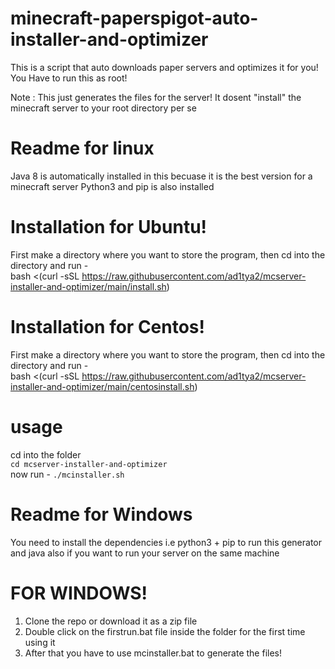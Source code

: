 # minecraft-paperspigot-auto-installer-and-optimizer
This is a script that auto downloads paper servers and optimizes it for you!</br>
You Have to run this as root!

Note : This just generates the files for the server! It dosent "install" the minecraft server to your root directory per se
<br />
# Readme for linux
Java 8 is automatically installed in this becuase it is the best version for a minecraft server
Python3 and pip is also installed
# Installation for Ubuntu!
First make a directory where you want to store the program, then cd into the directory and run - <br/>
bash <(curl -sSL https://raw.githubusercontent.com/ad1tya2/mcserver-installer-and-optimizer/main/install.sh)
# Installation for Centos!
First make a directory where you want to store the program, then cd into the directory and run - <br/>
bash <(curl -sSL https://raw.githubusercontent.com/ad1tya2/mcserver-installer-and-optimizer/main/centosinstall.sh)
# usage
cd into the folder</br>
`cd mcserver-installer-and-optimizer`
</br>
now run - `./mcinstaller.sh`
# Readme for Windows
You need to install the dependencies i.e python3 + pip to run this generator and 
java also if you want to run your server on the same machine
# FOR WINDOWS!
1. Clone the repo or download it as a zip file
2. Double click on the firstrun.bat file inside the folder for the first time using it
3. After that you have to use mcinstaller.bat to generate the files!
